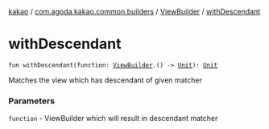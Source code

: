 [kakao](../../index.md) / [com.agoda.kakao.common.builders](../index.md) / [ViewBuilder](index.md) / [withDescendant](./with-descendant.md)

# withDescendant

`fun withDescendant(function: `[`ViewBuilder`](index.md)`.() -> `[`Unit`](https://kotlinlang.org/api/latest/jvm/stdlib/kotlin/-unit/index.html)`): `[`Unit`](https://kotlinlang.org/api/latest/jvm/stdlib/kotlin/-unit/index.html)

Matches the view which has descendant of given matcher

### Parameters

`function` - ViewBuilder which will result in descendant matcher